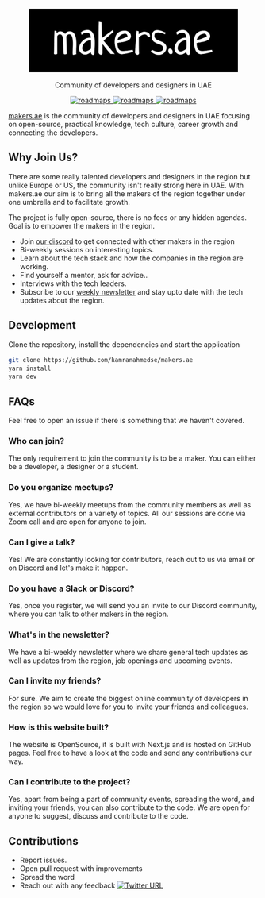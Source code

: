 <p align="center">
  <img src="./.github/images/logo.png" height="128">
  <p align="center">Community of developers and designers in UAE<p>
  <p align="center">
    <a href="https://makers.ae/#members">
    	<img src="https://img.shields.io/badge/-Members-0a0a0a.svg?style=flat&colorA=0a0a0a" alt="roadmaps" />
    </a>
    <a href="https://discord.gg/GQjdb3HEJ5">
    	<img src="https://img.shields.io/badge/-Discord-0a0a0a.svg?style=flat&colorA=0a0a0a" alt="roadmaps" />
    </a>
    <a href="https://makers.ae/join">
    	<img src="https://img.shields.io/badge/%E2%9D%A4-Join%20the%20Community-0a0a0a.svg?style=flat&colorA=0a0a0a" alt="roadmaps" />
    </a>
  </p>
</p>

[makers.ae](https://makers.ae) is the community of developers and designers in UAE focusing on open-source, practical knowledge, tech culture, career growth and connecting the developers.

## Why Join Us?

There are some really talented developers and designers in the region but unlike Europe or US, the community isn't really strong here in UAE. With makers.ae our aim is to bring all the makers of the region together under one umbrella and to facilitate growth.

The project is fully open-source, there is no fees or any hidden agendas. Goal is to empower the makers in the region.

* Join [our discord](https://discord.gg/3BGu7UFCaU) to get connected with other makers in the region
* Bi-weekly sessions on interesting topics.
* Learn about the tech stack and how the companies in the region are working.
* Find yourself a mentor, ask for advice..
* Interviews with the tech leaders.
* Subscribe to our [weekly newsletter](https://makers.ae/join) and stay upto date with the tech updates about the region.

## Development

Clone the repository, install the dependencies and start the application

```bash
git clone https://github.com/kamranahmedse/makers.ae
yarn install
yarn dev
```

## FAQs

Feel free to open an issue if there is something that we haven't covered.

### Who can join?
The only requirement to join the community is to be a maker. You can either be a developer, a designer or a student.

### Do you organize meetups?
Yes, we have bi-weekly meetups from the community members as well as external contributors on a variety of topics. All our sessions are done via Zoom call and are open for anyone to join.

### Can I give a talk?
Yes! We are constantly looking for contributors, reach out to us via email or on Discord and let's make it happen.

### Do you have a Slack or Discord?
Yes, once you register, we will send you an invite to our Discord community, where you can talk to other makers in the region.

### What's in the newsletter?
We have a bi-weekly newsletter where we share general tech updates as well as updates from the region, job openings and upcoming events.

### Can I invite my friends?
For sure. We aim to create the biggest online community of developers in the region so we would love for you to invite your friends and colleagues.

### How is this website built?
The website is OpenSource, it is built with Next.js and is hosted on GitHub pages. Feel free to have a look at the code and send any contributions our way.

### Can I contribute to the project?
Yes, apart from being a part of community events, spreading the word, and inviting your friends, you can also contribute to the code. We are open for anyone to suggest, discuss and contribute to the code.


## Contributions
- Report issues.
- Open pull request with improvements
- Spread the word
- Reach out with any feedback [![Twitter URL](https://img.shields.io/twitter/url/https/twitter.com/kamranahmedse.svg?style=social&label=Follow%20%40kamranahmedse)](https://twitter.com/kamranahmedse)

